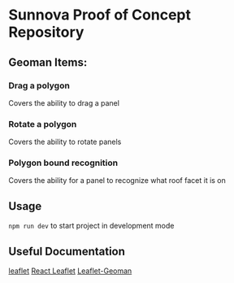 # Sunnova Proof of Concept Repository

## Geoman Items:

### Drag a polygon
Covers the ability to drag a panel

### Rotate a polygon
Covers the ability to rotate panels

### Polygon bound recognition
Covers the ability for a panel to recognize what roof facet it is on

## Usage
`npm run dev` to start project in development mode


## Useful Documentation
[leaflet](https://leafletjs.com/reference.html)
[React Leaflet](https://react-leaflet.js.org/docs/start-introduction)
[Leaflet-Geoman](https://www.geoman.io/docs)
